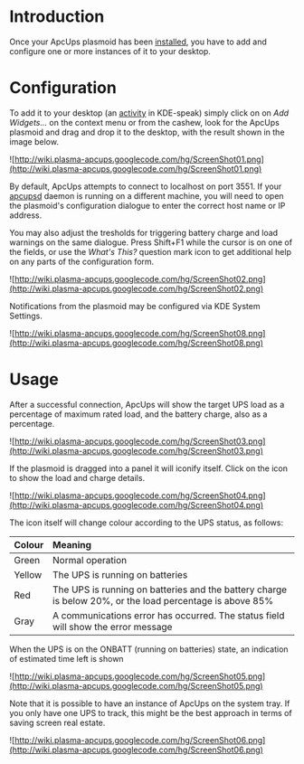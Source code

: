 # Introduction #

Once your ApcUps plasmoid has been [installed](Installation.md), you have to add and configure one or more instances of it to your desktop.


# Configuration #

To add it to your desktop (an [activity](http://userbase.kde.org/Glossary#Activities) in KDE-speak) simply click on on _Add Widgets..._ on the context menu or from the cashew, look for the ApcUps plasmoid and drag and drop it to the desktop, with the result shown in the image below.

![http://wiki.plasma-apcups.googlecode.com/hg/ScreenShot01.png](http://wiki.plasma-apcups.googlecode.com/hg/ScreenShot01.png)

By default, ApcUps attempts to connect to localhost on port 3551. If your [apcupsd](http://www.apcupsd.com/) daemon is running on a different machine, you will need to open the plasmoid's configuration dialogue to enter the correct host name or IP address.

You may also adjust the tresholds for triggering battery charge and load warnings on the same dialogue. Press Shift+F1 while the cursor is on one of the fields, or use the _What's This?_ question mark icon to get additional help on any parts of the configuration form.

![http://wiki.plasma-apcups.googlecode.com/hg/ScreenShot02.png](http://wiki.plasma-apcups.googlecode.com/hg/ScreenShot02.png)

Notifications from the plasmoid may be configured via KDE System Settings.

![http://wiki.plasma-apcups.googlecode.com/hg/ScreenShot08.png](http://wiki.plasma-apcups.googlecode.com/hg/ScreenShot08.png)

# Usage #

After a successful connection, ApcUps will show the target UPS load as a percentage of maximum rated load, and the battery charge, also as a percentage.

![http://wiki.plasma-apcups.googlecode.com/hg/ScreenShot03.png](http://wiki.plasma-apcups.googlecode.com/hg/ScreenShot03.png)

If the plasmoid is dragged into a panel it will iconify itself.  Click on the icon to show the load and charge details.

![http://wiki.plasma-apcups.googlecode.com/hg/ScreenShot04.png](http://wiki.plasma-apcups.googlecode.com/hg/ScreenShot04.png)

The icon itself will change colour according to the UPS status, as follows:

| **Colour** | **Meaning** |
|:-----------|:------------|
| Green      | Normal operation |
| Yellow     | The UPS is running on batteries |
| Red        | The UPS is running on batteries and the battery charge is below 20%, or the load percentage is above 85% |
| Gray       | A communications error has occurred. The status field will show the error message |

When the UPS is on the ONBATT (running on batteries) state, an indication of estimated time left is shown

![http://wiki.plasma-apcups.googlecode.com/hg/ScreenShot05.png](http://wiki.plasma-apcups.googlecode.com/hg/ScreenShot05.png)

Note that it is possible to have an instance of ApcUps on the system tray. If you only have one UPS to track, this might be the best approach in terms of saving screen real estate.

![http://wiki.plasma-apcups.googlecode.com/hg/ScreenShot06.png](http://wiki.plasma-apcups.googlecode.com/hg/ScreenShot06.png)